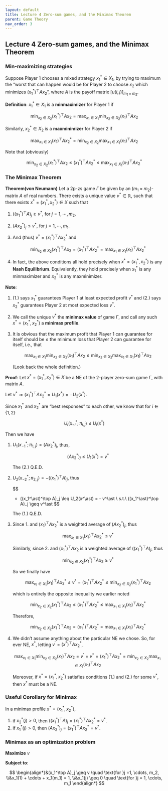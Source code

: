 ```yaml
---
layout: default
title: Lecture 4 Zero-sum games, and the Minimax Theorem
parent: Game Theory
nav_order: 3
---
```

## Lecture 4 Zero-sum games, and the Minimax Theorem

### Min-maximizing strategies

Suppose Player 1 chooses a mixed strategy $x_1^\ast \in X_1$, by trying to maximum the “worst that can happen would be for Player 2 to choose $x_2$ which minimizes $(x_1^\ast)^\top Ax_2$”, where $A$ is the payoff matrix $[u(i,j)]_{m_1\times m_2}$.

**Definition**: $x_1^\ast \in X_1$ is a **minmaximizer** for Player 1 if 

$$
\min_{x_2\in X_2}(x_1^\ast)^\top Ax_2 = \max_{x_1\in X_1}\min_{x_2\in X_2}(x_1)^\top Ax_2
$$

Similarly, $x_2^\ast \in X_2$ is a **maxminimizer** for Player 2 if 

$$
\max_{x_1\in X_1}(x_1)^\top Ax_2^\ast = \min_{x_2\in X_2}\max_{x_1 \in X_1}(x_1)^\top A{x_2}
$$

Note that (obviously)

$$
\min_{x_2 \in X_2}(x_1^\ast)^\top Ax_2 \leq (x_1^\ast)^\top Ax_2^\ast \leq \max_{x_1\in X_1}(x_1)^\top Ax_2^\ast
$$

### The Minimax Theorem

**Theorem(von Neumann)** Let a 2p-zs game $\Gamma$ be given by an $(m_1 \times m_2)$-matrix $A$ of real numbers. There exists a unique value $v^\ast \in \mathbb{R}$, such that there exists $x^\ast = (x_1^\ast, x_2^\ast)\in X$ such that

1. $((x_1^\ast)^\top A)_j \geq v^\ast$, for $j = 1, \cdots, m_2$.
2. $(Ax_2^\ast)_j \leq v^\ast$, for $j = 1, \cdots, m_1$.
3. And (thus) $v^\ast = (x_1^\ast)^\top Ax_2^\ast$ and 
    
    $$
    \min_{x_2 \in X_2}(x_1^\ast)^\top Ax_2 = (x_1^\ast)^\top Ax_2^\ast = \max_{x_1\in X_1}(x_1)^\top Ax_2^\ast
    $$
    
4. In fact, the above conditions all hold precisely when $x^\ast = (x_1^\ast, x_2^\ast)$ is any **Nash Equilibrium**. Equivalently, they hold precisely when $x_1^\ast$ is any minmaximizer and $x_2^\ast$ is any maxminimizer.

**Note**:

1. (1.)  says $x_1^\ast$ guarantees Player 1 at least expected profit $v^\ast$ and (2.) says $x_2^\ast$ guarantees Player 2 at most expected loss $v^\ast$.
2. We call the unique $v^\ast$ the **minimax value** of game $\Gamma$, and call any such $x^\ast = (x_1^\ast, x_2^\ast)$ a **minimax profile**.
3. It is obvious that the maximum profit that Player 1 can guarantee for itself should be $\leq$ the minimum loss that Player 2 can guarantee for itself, i.e., that 
    
    $$
    \max_{x_1\in X_1}\min_{x_2\in X_2}(x_1)^\top Ax_2 \leq \min_{x_2\in X_2}\max_{x_1\in X_1}(x_1)^\top Ax_2
    $$
    
    (Look back the whole definition.)
    

**Proof**: Let $x^\ast = (x_1^\ast, x_2^\ast) \in X$ be a NE of the 2-player zero-sum game $\Gamma$, with matrix $A$.

Let $v^\ast := (x_1^\ast)^\top Ax_2^\ast = U_1(x^\ast) = - U_2(x^\ast)$.

Since $x_1^\ast$ and $x_2^\ast$ are “best responses” to each other, we know that for $i \in \lbrace 1, 2\rbrace$

$$
U_i(x_{-i}^\ast; \pi_{i,j}) \leq U_i(x^\ast)
$$

Then we have

1. $U_1(x_{-1}^\ast; \pi_{1, j}) = (Ax_2^\ast)_j$, thus,
    
    $$
    (Ax_2^\ast)_j \leq U_1(x^\ast) = v^\ast
    $$
    
    The (2.) Q.E.D.
    
2. $U_2(x_{-2}^\ast; \pi_{2, j}) = -((x_1^\ast)^\top A)_j$, thus
    
    $$
    - ((x_1^\ast)^\top A)_j \leq U_2(x^\ast) = - v^\ast \\ s.t.\  ((x_1^\ast)^\top A)_j \geq v^\ast
    $$
    
    The (1.) Q.E.D.
    
3. Since 1.  and $(x_1)^\top Ax_2^\ast$ is a weighted average of $(Ax_2^\ast)_j$, thus
    
    $$
    \max_{x_1\in X_1}(x_1)^\top Ax_2^\ast \leq v^\ast
    $$
    
    Similarly, since 2. and $(x_1^\ast)^\top Ax_2$ is a weighted average of $((x_1^\ast)^\top A)_j$, thus
    
    $$
    \min_{x_2\in X_2}(x_1^\ast)^\top Ax_2 \geq v^\ast
    $$
    
    So we finally have
    
    $$
    \max_{x_1\in X_1}(x_1)^\top Ax_2^\ast \leq v^\ast = (x_1^\ast)^\top Ax_2^\ast \leq \min_{x_2\in X_2}(x_1^\ast)^\top Ax_2
    $$
    
    which is entirely the opposite inequality we earlier noted
    
    $$
    \min_{x_2 \in X_2}(x_1^\ast)^\top Ax_2 \leq (x_1^\ast)^\top Ax_2^\ast \leq \max_{x_1\in X_1}(x_1)^\top Ax_2^\ast
    $$
    
    Therefore, 
    
    $$
    \min_{x_2 \in X_2}(x_1^\ast)^\top Ax_2 = (x_1^\ast)^\top Ax_2^\ast = \max_{x_1\in X_1}(x_1)^\top Ax_2^\ast
    $$
    
4. We didn’t assume anything about the particular NE we chose. So, for ever NE, $x^\ast$, letting $v^\prime = (x^\ast)^\top Ax_2^\ast$,
    
    $$
    \max_{x_1\in X_1}\min_{x_2 \in X_2}(x_1)^\top Ax_2 = v^\prime = v^\ast = (x_1^\ast)^\top Ax_2^\ast = \min_{x_2\in X_2}\max_{x_1\in X_1}(x_1)^\top Ax_2
    $$
    
    Moreover, if $x^\ast = (x_1^\ast, x_2^\ast)$ satisfies conditions (1.) and (2.) for some $v^\ast$, then $x^\ast$ must be a NE.

### Useful Corollary for Minimax

In a minimax profile $x^\ast = (x_1^\ast, x_2^\ast)$,

1. if $x_2^\ast(j) > 0$, then $((x^\ast_1)^\top A)_j = (x^\ast_1)^\top A x_2^\ast = v^\ast$.
2. if $x_1^\ast(j) > 0$, then $(Ax^\ast_2)_j = (x_1^\ast)^\top A x_2^\ast = v^\ast$.

### Minimax as an optimization problem

**Maximize** $v$

**Subject to**:

$$
\begin{align*}&(x_1^\top A)_j \geq v \quad \text{for }j =1, \cdots, m_2, \\&x_1(1) + \cdots + x_1(m_1) = 1, \\&x_1(j) \geq 0 \quad \text{for }j = 1, \cdots, m_1 \end{align*}
$$
